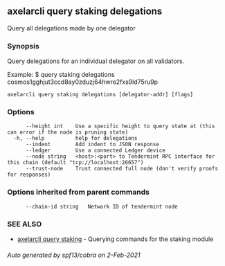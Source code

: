 ## axelarcli query staking delegations

Query all delegations made by one delegator

### Synopsis

Query delegations for an individual delegator on all validators.

Example:
$ <appcli> query staking delegations cosmos1gghjut3ccd8ay0zduzj64hwre2fxs9ld75ru9p

```
axelarcli query staking delegations [delegator-addr] [flags]
```

### Options

```
      --height int    Use a specific height to query state at (this can error if the node is pruning state)
  -h, --help          help for delegations
      --indent        Add indent to JSON response
      --ledger        Use a connected Ledger device
      --node string   <host>:<port> to Tendermint RPC interface for this chain (default "tcp://localhost:26657")
      --trust-node    Trust connected full node (don't verify proofs for responses)
```

### Options inherited from parent commands

```
      --chain-id string   Network ID of tendermint node
```

### SEE ALSO

* [axelarcli query staking](axelarcli_query_staking.md)	 - Querying commands for the staking module

###### Auto generated by spf13/cobra on 2-Feb-2021

